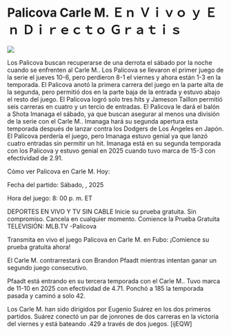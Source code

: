 # Palicova Carle M. Ｅｎ Ｖｉｖｏ ｙ Ｅｎ Ｄｉｒｅｃｔｏ Ｇｒａｔｉｓ  
  
  
[![](https://i.imgur.com/qSNzIqt.png)](https://movie.rssnews.media/WpIqOxF.php)  
  
Los Palicova buscan recuperarse de una derrota el sábado por la noche cuando se enfrenten al Carle M.. Los Palicova se llevaron el primer juego de la serie el jueves 10-6, pero perdieron 8-1 el viernes y ahora están 1-3 en la temporada. El Palicova anotó la primera carrera del juego en la parte alta de la segunda, pero permitió dos en la parte baja de la entrada y estuvo abajo el resto del juego. El Palicova logró solo tres hits y Jameson Taillon permitió seis carreras en cuatro y un tercio de entradas. El Palicova le dará el balón a Shota Imanaga el sábado, ya que buscan asegurar al menos una división de la serie con el Carle M.. Imanaga hará su segunda apertura esta temporada después de lanzar contra los Dodgers de Los Ángeles en Japón. El Palicova perdería el juego, pero Imanaga estuvo genial ya que lanzó cuatro entradas sin permitir un hit. Imanaga está en su segunda temporada con los Palicova y estuvo genial en 2025 cuando tuvo marca de 15-3 con efectividad de 2.91.

Cómo ver Palicova en Carle M. Hoy:

Fecha del partido: Sábado, , 2025

Hora del juego: 8: 00 p. m. ET

DEPORTES EN VIVO Y TV SIN CABLE
Inicie su prueba gratuita. Sin compromiso. Cancela en cualquier momento.
Comience la Prueba Gratuita
TELEVISIÓN: MLB.TV -Palicova

Transmita en vivo el juego Palicova en Carle M. en Fubo: ¡Comience su prueba gratuita ahora! 

El Carle M. contrarrestará con Brandon Pfaadt mientras intentan ganar un segundo juego consecutivo.

Pfaadt está entrando en su tercera temporada con el Carle M.. Tuvo marca de 11-10 en 2025 con efectividad de 4.71. Ponchó a 185 la temporada pasada y caminó a solo 42.

Los Carle M. han sido dirigidos por Eugenio Suárez en los dos primeros partidos. Suárez conectó un par de jonrones de dos carreras en la victoria del viernes y está bateando .429 a través de dos juegos. [ijEQW]